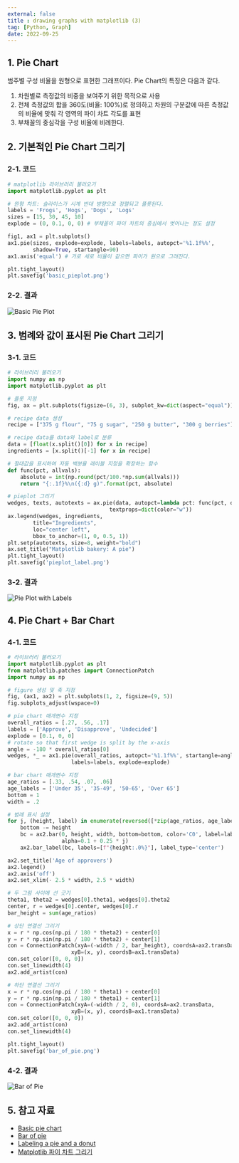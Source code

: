 ```yaml
---
external: false
title : drawing graphs with matplotlib (3)
tag: [Python, Graph]
date: 2022-09-25
---
```


## 1. Pie Chart

범주별 구성 비율을 원형으로 표현한 그래프이다. Pie Chart의 특징은 다음과 같다.

1. 차원별로 측정값의 비중을 보여주기 위한 목적으로 사용
2. 전체 측정값의 합을 360도(비율: 100%)로 정의하고 차원의 구분값에 따른 측정값의 비율에 맞춰 각 영역의 파이 차트 각도를 표현
3. 부채꼴의 중심각을 구성 비율에 비례한다.

## 2. 기본적인 Pie Chart 그리기

### 2-1. 코드

```python
# matplotlib 라이브러리 불러오기
import matplotlib.pyplot as plt

# 원형 차트: 슬라이스가 시계 반대 방향으로 정렬되고 플롯된다.
labels = 'Frogs', 'Hogs', 'Dogs', 'Logs'
sizes = [15, 30, 45, 10]
explode = (0, 0.1, 0, 0) # 부채꼴이 파이 차트의 중심에서 벗어나는 정도 설정

fig1, ax1 = plt.subplots()
ax1.pie(sizes, explode=explode, labels=labels, autopct='%1.1f%%',
        shadow=True, startangle=90)
ax1.axis('equal') # 가로 세로 비율이 같으면 파이가 원으로 그려진다.

plt.tight_layout()
plt.savefig('basic_pieplot.png')
```

### 2-2. 결과

![Basic Pie Plot](/images/basic_pieplot.png)

## 3. 범례와 값이 표시된 Pie Chart 그리기

### 3-1. 코드

```python
# 라이브러리 불러오기
import numpy as np
import matplotlib.pyplot as plt

# 플롯 지정
fig, ax = plt.subplots(figsize=(6, 3), subplot_kw=dict(aspect="equal"))

# recipe data 생성
recipe = ["375 g flour", "75 g sugar", "250 g butter", "300 g berries"]

# recipe data를 data와 label로 분류
data = [float(x.split()[0]) for x in recipe]
ingredients = [x.split()[-1] for x in recipe]

# 절대값을 표시하여 자동 백분율 레이블 지정을 확장하는 함수
def func(pct, allvals):
    absolute = int(np.round(pct/100.*np.sum(allvals)))
    return "{:.1f}%\n({:d} g)".format(pct, absolute)

# pieplot 그리기
wedges, texts, autotexts = ax.pie(data, autopct=lambda pct: func(pct, data),
                                textprops=dict(color="w"))
ax.legend(wedges, ingredients,
        title="Ingredients",
        loc="center left",
        bbox_to_anchor=(1, 0, 0.5, 1))
plt.setp(autotexts, size=8, weight="bold")
ax.set_title("Matplotlib bakery: A pie")
plt.tight_layout()
plt.savefig('pieplot_label.png')
```

### 3-2. 결과

![Pie Plot with Labels](/images/pieplot_label.png)

## 4. Pie Chart + Bar Chart

### 4-1. 코드

```python
# 라이브러리 불러오기
import matplotlib.pyplot as plt
from matplotlib.patches import ConnectionPatch
import numpy as np

# figure 생성 및 축 지정
fig, (ax1, ax2) = plt.subplots(1, 2, figsize=(9, 5))
fig.subplots_adjust(wspace=0)

# pie chart 매개변수 지정
overall_ratios = [.27, .56, .17]
labels = ['Approve', 'Disapprove', 'Undecided']
explode = [0.1, 0, 0]
# rotate so that first wedge is split by the x-axis
angle = -180 * overall_ratios[0]
wedges, *_ = ax1.pie(overall_ratios, autopct='%1.1f%%', startangle=angle,
                    labels=labels, explode=explode)

# bar chart 매개변수 지정
age_ratios = [.33, .54, .07, .06]
age_labels = ['Under 35', '35-49', '50-65', 'Over 65']
bottom = 1
width = .2

# 범례 표시 설정
for j, (height, label) in enumerate(reversed([*zip(age_ratios, age_labels)])):
    bottom -= height
    bc = ax2.bar(0, height, width, bottom=bottom, color='C0', label=label,
                 alpha=0.1 + 0.25 * j)
    ax2.bar_label(bc, labels=[f"{height:.0%}"], label_type='center')

ax2.set_title('Age of approvers')
ax2.legend()
ax2.axis('off')
ax2.set_xlim(- 2.5 * width, 2.5 * width)

# 두 그림 사이에 선 긋기
theta1, theta2 = wedges[0].theta1, wedges[0].theta2
center, r = wedges[0].center, wedges[0].r
bar_height = sum(age_ratios)

# 상단 연결선 그리기
x = r * np.cos(np.pi / 180 * theta2) + center[0]
y = r * np.sin(np.pi / 180 * theta2) + center[1]
con = ConnectionPatch(xyA=(-width / 2, bar_height), coordsA=ax2.transData,
                    xyB=(x, y), coordsB=ax1.transData)
con.set_color([0, 0, 0])
con.set_linewidth(4)
ax2.add_artist(con)

# 하단 연결선 그리기
x = r * np.cos(np.pi / 180 * theta1) + center[0]
y = r * np.sin(np.pi / 180 * theta1) + center[1]
con = ConnectionPatch(xyA=(-width / 2, 0), coordsA=ax2.transData,
                    xyB=(x, y), coordsB=ax1.transData)
con.set_color([0, 0, 0])
ax2.add_artist(con)
con.set_linewidth(4)

plt.tight_layout()
plt.savefig('bar_of_pie.png')
```

### 4-2. 결과

![Bar of Pie](/images/bar_of_pie.png)

## 5. 참고 자료

- [Basic pie chart](https://matplotlib.org/stable/gallery/pie_and_polar_charts/pie_features.html)
- [Bar of pie](https://matplotlib.org/stable/gallery/pie_and_polar_charts/bar_of_pie.html)
- [Labeling a pie and a donut](https://matplotlib.org/stable/gallery/pie_and_polar_charts/pie_and_donut_labels.html)
- [Matplotlib 파이 차트 그리기](https://wikidocs.net/92114)

